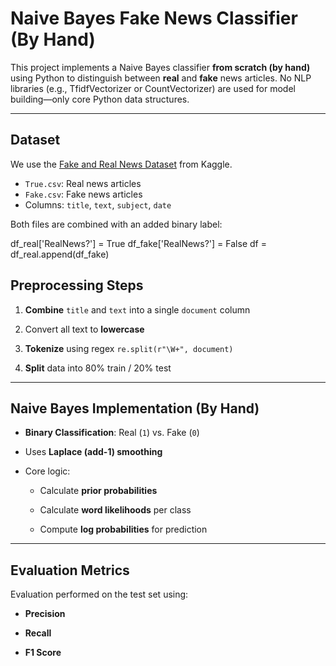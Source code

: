 # Naive Bayes Fake News Classifier (By Hand)

This project implements a Naive Bayes classifier **from scratch (by hand)** using Python to distinguish between **real** and **fake** news articles. No NLP libraries (e.g., TfidfVectorizer or CountVectorizer) are used for model building—only core Python data structures.

---

## Dataset

We use the [Fake and Real News Dataset](https://www.kaggle.com/clmentbisaillon/fake-and-real-news-dataset) from Kaggle.

- `True.csv`: Real news articles  
- `Fake.csv`: Fake news articles  
- Columns: `title`, `text`, `subject`, `date`

Both files are combined with an added binary label:

df_real['RealNews?'] = True
df_fake['RealNews?'] = False
df = df_real.append(df_fake)

## Preprocessing Steps

1.  **Combine** `title` and `text` into a single `document` column
    
2.  Convert all text to **lowercase**
    
3.  **Tokenize** using regex `re.split(r"\W+", document)`
    
4.  **Split** data into 80% train / 20% test
    

----------

## Naive Bayes Implementation (By Hand)

-   **Binary Classification**: Real (`1`) vs. Fake (`0`)
    
-   Uses **Laplace (add-1) smoothing**
    
-   Core logic:
    
    -   Calculate **prior probabilities**
        
    -   Calculate **word likelihoods** per class
        
    -   Compute **log probabilities** for prediction
        

----------

## Evaluation Metrics

Evaluation performed on the test set using:

-   **Precision**
    
-   **Recall**
    
-   **F1 Score**
